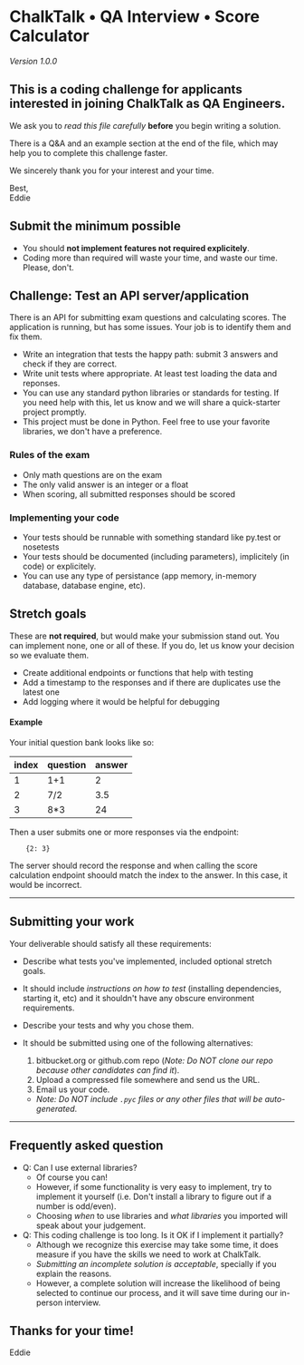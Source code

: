 # ChalkTalk • QA Interview • Score Calculator

_Version 1.0.0_

## This is a coding challenge for applicants interested in joining ChalkTalk as QA Engineers.

We ask you to _read this file carefully_ **before** you begin writing a solution.

There is a Q&A and an example section at the end of the file, which may help you to complete this challenge faster.

We sincerely thank you for your interest and your time.

Best,  
Eddie


## Submit the minimum possible

- You should **not implement features not required explicitely**.
- Coding more than required will waste your time, and waste our time. Please, don't.

## Challenge: Test an API server/application

There is an API for submitting exam questions and calculating scores. The application is running, but has some issues. Your job is to identify them and fix them.

- Write an integration that tests the happy path: submit 3 answers and check if they are correct.
- Write unit tests where appropriate. At least test loading the data and reponses.
- You can use any standard python libraries or standards for testing. If you need help with this, let us know and we will share a quick-starter project promptly.
- This project must be done in Python. Feel free to use your favorite libraries, we don't have a preference.

### Rules of the exam

- Only math questions are on the exam
- The only valid answer is an integer or a float 
- When scoring, all submitted responses should be scored

### Implementing your code

- Your tests should be runnable with something standard like py.test or nosetests
- Your tests should be documented (including parameters), implicitely (in code) or explicitely. 
- You can use any type of persistance (app memory, in-memory database, database engine, etc).

## Stretch goals

These are **not required**, but would make your submission stand out. You can implement none, one or all of these. If you do, let us know your decision so we evaluate them.

- Create additional endpoints or functions that help with testing
- Add a timestamp to the responses and if there are duplicates use the latest one
- Add logging where it would be helpful for debugging

#### Example

Your initial question bank looks like so:


| index | question | answer |
|-------|----------|--------|
| 1     | 1+1      | 2      |
| 2     | 7/2      | 3.5    |
| 3     | 8*3      | 24     |


Then a user submits one or more responses via the endpoint:

```
    {2: 3}
```

The server should record the response and when calling the score calculation endpoint shoould match the index to the answer. In this case, it would be incorrect.

---

## Submitting your work

Your deliverable should satisfy all these requirements:

- Describe what tests you've implemented, included optional stretch goals.

- It should include _instructions on how to test_ (installing dependencies, starting it, etc) and it shouldn't have any obscure environment requirements.

- Describe your tests and why you chose them.

- It should be submitted using one of the following alternatives:
  1. bitbucket.org or github.com repo (_Note: Do NOT clone our repo because other candidates can find it_).
  2. Upload a compressed file somewhere and send us the URL.
  3. Email us your code.
  - _Note: Do NOT include `.pyc` files or any other files that will be auto-generated_.

---

## Frequently asked question

- Q: Can I use external libraries?
  - Of course you can!
  - However, if some functionality is very easy to implement, try to implement it yourself (i.e. Don't install a library to figure out if a number is odd/even).
  - Choosing *when* to use libraries and *what libraries* you imported will speak about your judgement.
- Q: This coding challenge is too long. Is it OK if I implement it partially?
  - Although we recognize this exercise may take some time, it does measure if you have the skills we need to work at ChalkTalk.
  - *Submitting an incomplete solution is acceptable*, specially if you explain the reasons.
  - However, a complete solution will increase the likelihood of being selected to continue our process, and it will save time during our in-person interview.

## Thanks for your time!

Eddie
